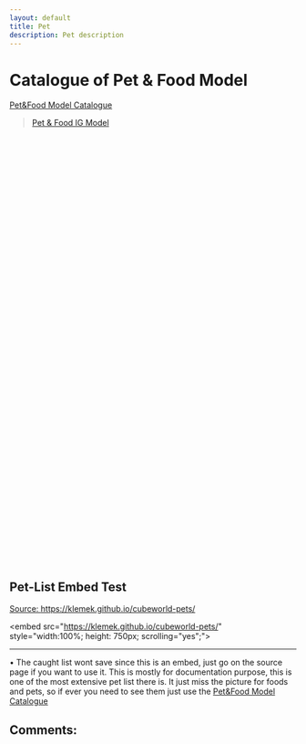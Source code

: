 ```yaml
---
layout: default
title: Pet
description: Pet description
---
```

# Catalogue of Pet & Food Model

[Pet&Food Model Catalogue](https://imgur.com/a/DbxyhwB)

<blockquote class="imgur-embed-pub" lang="en" data-id="a/DbxyhwB" data-context="false" ><a href="//imgur.com/a/DbxyhwB">Pet &amp; Food IG Model</a></blockquote><script async src="//s.imgur.com/min/embed.js" charset="utf-8" style="height: 500px; width: 540px; margin: 10px 0px; padding: 0px;"></script>

<embed src="https://i.imgur.com/xnL91s1.png" style="width:100%; height: 750px;">

## Pet-List Embed Test

[Source: https://klemek.github.io/cubeworld-pets/ ](https://klemek.github.io/cubeworld-pets/)

<embed src="https://klemek.github.io/cubeworld-pets/" style="width:100%; height: 750px; scrolling="yes";">

_________________ 

&bull; The caught list wont save since this is an embed, just go on the source page if you want to use it. This is mostly for documentation purpose, this is one of the most extensive pet list there is. It just miss the picture for foods and pets, so if ever you need to see them just use the [Pet&Food Model Catalogue](https://imgur.com/a/DbxyhwB)

## Comments:

<script src="https://utteranc.es/client.js"
        repo="Paroyer/Comment" 
        issue-term="pathname"
        theme="github-dark"
        label="Comment"
        crossorigin="anonymous"
        async>
</script>  
